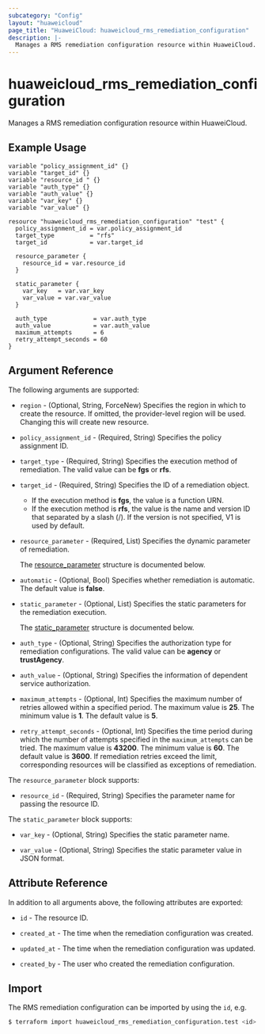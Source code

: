 ```yaml
---
subcategory: "Config"
layout: "huaweicloud"
page_title: "HuaweiCloud: huaweicloud_rms_remediation_configuration"
description: |-
  Manages a RMS remediation configuration resource within HuaweiCloud.
---
```


# huaweicloud_rms_remediation_configuration

Manages a RMS remediation configuration resource within HuaweiCloud.

## Example Usage

```hcl
variable "policy_assignment_id" {}
variable "target_id" {}
variable "resource_id " {}
variable "auth_type" {}
variable "auth_value" {}
variable "var_key" {}
variable "var_value" {}

resource "huaweicloud_rms_remediation_configuration" "test" {
  policy_assignment_id = var.policy_assignment_id
  target_type          = "rfs"
  target_id            = var.target_id

  resource_parameter {
    resource_id = var.resource_id 
  }

  static_parameter {
    var_key   = var.var_key
    var_value = var.var_value
  }
  
  auth_type             = var.auth_type
  auth_value            = var.auth_value
  maximum_attempts      = 6  
  retry_attempt_seconds = 60  
}
```

## Argument Reference

The following arguments are supported:

* `region` - (Optional, String, ForceNew) Specifies the region in which to create the resource.
  If omitted, the provider-level region will be used. Changing this will create new resource.

* `policy_assignment_id` - (Required, String) Specifies the policy assignment ID.

* `target_type` - (Required, String) Specifies the execution method of remediation.
  The valid value can be **fgs** or **rfs**.

* `target_id` - (Required, String) Specifies the ID of a remediation object.
  + If the execution method is **fgs**, the value is a function URN.
  + If the execution method is **rfs**, the value is the name and version ID that separated by a slash (/).
  If the version is not specified, V1 is used by default.

* `resource_parameter` - (Required, List) Specifies the dynamic parameter of remediation.

  The [resource_parameter](#resource_parameter_struct) structure is documented below.

* `automatic` - (Optional, Bool) Specifies whether remediation is automatic.
  The default value is **false**.

* `static_parameter` - (Optional, List) Specifies the static parameters for the remediation execution.

  The [static_parameter](#static_parameter_struct) structure is documented below.

* `auth_type` - (Optional, String) Specifies the authorization type for remediation configurations.
  The valid value can be **agency** or **trustAgency**.

* `auth_value` - (Optional, String) Specifies the information of dependent service authorization.

* `maximum_attempts` - (Optional, Int) Specifies the maximum number of retries allowed within a specified period.
  The maximum value is **25**. The minimum value is **1**. The default value is **5**.

* `retry_attempt_seconds` - (Optional, Int) Specifies the time period during which the number of attempts specified
  in the `maximum_attempts` can be tried.
  The maximum value is **43200**. The minimum value is **60**. The default value is **3600**.
  If remediation retries exceed the limit, corresponding resources will be classified as exceptions of remediation.

<a name="resource_parameter_struct"></a>
The `resource_parameter` block supports:

* `resource_id` - (Required, String) Specifies the parameter name for passing the resource ID.

<a name="static_parameter_struct"></a>
The `static_parameter` block supports:

* `var_key` - (Optional, String) Specifies the static parameter name.

* `var_value` - (Optional, String) Specifies the static parameter value in JSON format.

## Attribute Reference

In addition to all arguments above, the following attributes are exported:

* `id` - The resource ID.

* `created_at` - The time when the remediation configuration was created.

* `updated_at` - The time when the remediation configuration was updated.

* `created_by` - The user who created the remediation configuration.

## Import

The RMS remediation configuration can be imported by using the `id`, e.g.

```bash
$ terraform import huaweicloud_rms_remediation_configuration.test <id>
```
